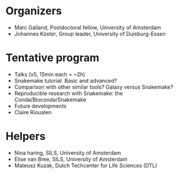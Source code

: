 # Organizers
*  Marc Galland, Postdoctoral fellow, University of Amsterdam
*  Johannes Köster, Group leader, University of Duisburg-Essen

# Tentative program
*  Talks (x5, 15min each = ~2h)
*  Snakemake tutorial. Basic and advanced?
*  Comparison with other similar tools? Galaxy versus Snakemake?
*  Reproducible research with Snakemake: the Conda/Bioconda/Snakemake
*  Future developments 
*  Claire Rioualen

# Helpers
*  Nina haring, SILS, University of Amsterdam
*  Elise van Bree, SILS, University of Amsterdam 
*  Mateusz Kuzak, Dutch Techcenter for Life Sciences (DTL)



